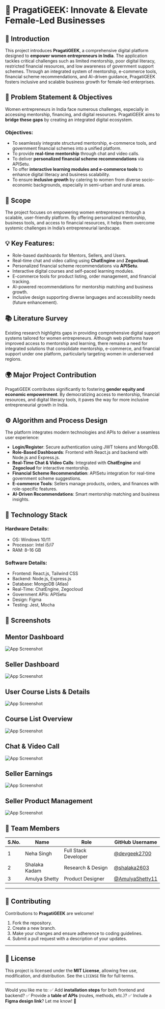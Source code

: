 # 🌟 PragatiGEEK: Innovate & Elevate Female-Led Businesses

## 📖 Introduction

This project introduces **PragatiGEEK**, a comprehensive digital platform designed to **empower women entrepreneurs in India**. The application tackles critical challenges such as limited mentorship, poor digital literacy, restricted financial resources, and low awareness of government support schemes. Through an integrated system of mentorship, e-commerce tools, financial scheme recommendations, and AI-driven guidance, PragatiGEEK fosters inclusive and scalable business growth for female-led enterprises.


## 📝 Problem Statement & Objectives

Women entrepreneurs in India face numerous challenges, especially in accessing mentorship, financing, and digital resources. PragatiGEEK aims to **bridge these gaps** by creating an integrated digital ecosystem.

### Objectives:

* To seamlessly integrate structured mentorship, e-commerce tools, and government financial schemes into a unified platform.
* To provide **real-time mentorship** through chat and video calls.
* To deliver **personalized financial scheme recommendations** via APISetu.
* To offer **interactive learning modules and e-commerce tools** to enhance digital literacy and business scalability.
* To ensure **inclusive growth** by catering to women from diverse socio-economic backgrounds, especially in semi-urban and rural areas.


## 🔭 Scope

The project focuses on empowering women entrepreneurs through a scalable, user-friendly platform. By offering personalized mentorship, business tools, and access to financial resources, it helps them overcome systemic challenges in India’s entrepreneurial landscape.


## 💡 Key Features:

* Role-based dashboards for Mentors, Sellers, and Users.
* Real-time chat and video calling using **ChatEngine** and **Zegocloud**.
* Personalized financial scheme recommendations via **APISetu**.
* Interactive digital courses and self-paced learning modules.
* E-commerce tools for product listing, order management, and financial tracking.
* AI-powered recommendations for mentorship matching and business growth.
* Inclusive design supporting diverse languages and accessibility needs (future enhancement).


## 📚 Literature Survey

Existing research highlights gaps in providing comprehensive digital support systems tailored for women entrepreneurs. Although web platforms have improved access to mentorship and learning, there remains a need for integrated solutions that consolidate mentorship, e-commerce, and financial support under one platform, particularly targeting women in underserved regions.


## 🌍 Major Project Contribution

PragatiGEEK contributes significantly to fostering **gender equity and economic empowerment**. By democratizing access to mentorship, financial resources, and digital literacy tools, it paves the way for more inclusive entrepreneurial growth in India.


## ⚙️ Algorithm and Process Design

The platform integrates modern technologies and APIs to deliver a seamless user experience:

* **Login/Register**: Secure authentication using JWT tokens and MongoDB.
* **Role-Based Dashboards**: Frontend with React.js and backend with Node.js and Express.js.
* **Real-Time Chat & Video Calls**: Integrated with **ChatEngine** and **Zegocloud** for interactive mentorship.
* **Financial Scheme Recommendation**: APISetu integration for real-time government scheme suggestions.
* **E-commerce Tools**: Sellers manage products, orders, and finances with role-specific features.
* **AI-Driven Recommendations**: Smart mentorship matching and business insights.


## 🔗 Technology Stack

### Hardware Details:

* OS: Windows 10/11
* Processor: Intel i5/i7
* RAM: 8–16 GB

### Software Details:

* Frontend: React.js, Tailwind CSS
* Backend: Node.js, Express.js
* Database: MongoDB (Atlas)
* Real-Time: ChatEngine, Zegocloud
* Government APIs: APISetu
* Design: Figma
* Testing: Jest, Mocha


## 📸 Screenshots

## Mentor Dashboard  
![App Screenshot](https://github.com/devgeek2700/PragatiGEEK-Women-Entrepreneurship-Platform/blob/main/client%20-%20Copy/public/mentor%20dashboard.png?raw=true)

## Seller Dashboard  
![App Screenshot](https://github.com/devgeek2700/PragatiGEEK-Women-Entrepreneurship-Platform/blob/main/client%20-%20Copy/public/seller-dashboard.png?raw=true)

## User Course Lists & Details  
![App Screenshot](https://github.com/devgeek2700/PragatiGEEK-Women-Entrepreneurship-Platform/blob/main/client%20-%20Copy/public/user%20course%20r%20user%20side.png?raw=true)

## Course List Overview  
![App Screenshot](https://github.com/devgeek2700/PragatiGEEK-Women-Entrepreneurship-Platform/blob/main/client%20-%20Copy/public/Course%20list%20all.png?raw=true)

## Chat & Video Call  
![App Screenshot](https://github.com/devgeek2700/PragatiGEEK-Women-Entrepreneurship-Platform/blob/main/client%20-%20Copy/public/GruopChatwithMentor.png?raw=true)

## Seller Earnings  
![App Screenshot](https://github.com/devgeek2700/PragatiGEEK-Women-Entrepreneurship-Platform/blob/main/client%20-%20Copy/public/seller-earnings.png?raw=true)

## Seller Product Management  
![App Screenshot](https://github.com/devgeek2700/PragatiGEEK-Women-Entrepreneurship-Platform/blob/main/client%20-%20Copy/public/seller-products-new-form.png?raw=true)



## 👥 Team Members

| S.No. | Name          | Role                 | GitHub Username                                      |
| ----- | ------------- | -------------------- | ---------------------------------------------------- |
| 1     | Neha Singh    | Full Stack Developer | [@devgeek2700](https://github.com/devgeek2700)       |
| 2     | Shalaka Kadam | Research & Design    | [@shalaka2603](https://github.com/shalaka2603)       |
| 3     | Amulya Shetty | Product Designer     | [@AmulyaShetty11](https://github.com/AmulyaShetty11) |

---

## 🤝 Contributing

Contributions to **PragatiGEEK** are welcome!

1. Fork the repository.
2. Create a new branch.
3. Make your changes and ensure adherence to coding guidelines.
4. Submit a pull request with a description of your updates.

---

## 📜 License

This project is licensed under the **MIT License**, allowing free use, modification, and distribution. See the `LICENSE` file for full terms.

---

Would you like me to:
✅ Add **installation steps** for both frontend and backend?
✅ Provide a **table of APIs** (routes, methods, etc.)?
✅ Include a **Figma design link**?
Let me know! 🚀
